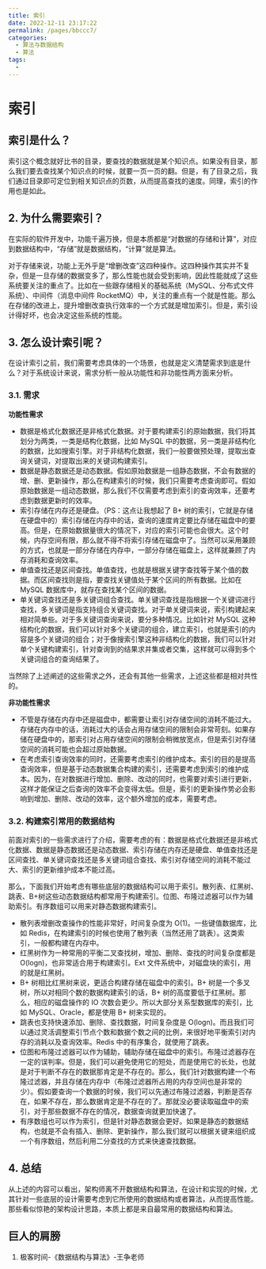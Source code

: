 ```yaml
---
title: 索引
date: 2022-12-11 23:17:22
permalink: /pages/bbccc7/
categories:
  - 算法与数据结构
  - 算法
tags:
  - 
---
```

# 索引

## 索引是什么？

索引这个概念就好比书的目录，要查找的数据就是某个知识点。如果没有目录，那么我们要去查找某个知识点的时候，就要一页一页的翻。但是，有了目录之后，我们通过目录即可定位到相关知识点的页数，从而提高查找的速度。同理，索引的作用也是如此。

## 2. 为什么需要索引？

在实际的软件开发中，功能千遍万换，但是本质都是“对数据的存储和计算”，对应到数据结构中，“存储”就是数据结构，“计算”就是算法。

对于存储来说，功能上无外乎是“增删改查”这四种操作。这四种操作其实并不复杂，但是一旦存储的数据变多了，那么性能也就会受到影响，因此性能就成了这些系统要关注的重点了。比如在一些跟存储相关的基础系统（MySQL、分布式文件系统）、中间件（消息中间件 RocketMQ）中，关注的重点有一个就是性能。那么在存储的改进上，提升增删改查执行效率的一个方式就是增加索引。但是，索引设计得好坏，也会决定这些系统的性能。

## 3. 怎么设计索引呢？

在设计索引之前，我们需要考虑具体的一个场景，也就是定义清楚需求到底是什么？对于系统设计来说，需求分析一般从功能性和非功能性两方面来分析。

### 3.1. 需求

**功能性需求**

- 数据是格式化数据还是非格式化数据。对于要构建索引的原始数据，我们将其划分为两类，一类是结构化数据，比如 MySQL 中的数据，另一类是非结构化的数据，比如搜索引擎。对于非结构化数据，我们一般要做预处理，提取出查询关键词，对提取出来的关键词构建索引。
- 数据是静态数据还是动态数据。假如原始数据是一组静态数据，不会有数据的增、删、更新操作，那么在构建索引的时候，我们只需要考虑查询即可。假如原始数据是一组动态数据，那么我们不仅需要考虑到索引的查询效率，还要考虑到数据更新时的效率。
- 索引存储在内存还是硬盘。（PS：这点让我想起了 B+ 树的索引，它就是存储在硬盘中的）索引存储在内存中的话，查询的速度肯定要比存储在磁盘中的要高。但是，在原始数据量很大的情况下，对应的索引可能也会很大。这个时候，内存空间有限，那么就不得不将索引存储在磁盘中了。当然可以采用兼顾的方式，也就是一部分存储在内存中，一部分存储在磁盘上，这样就兼顾了内存消耗和查询效率。
- 单值查找还是区间查找。单值查找，也就是根据关键字查找等于某个值的数据。而区间查找则是指，要查找关键值处于某个区间的所有数据。比如在 MySQL 数据库中，就存在查找某个区间的数据。
- 单关键词查找还是多关键词组合查找。单关键词查找是指根据一个关键词进行查找，多关键词是指支持组合关键词查找。对于单关键词来说，索引构建起来相对简单些。对于多关键词查询来说，要分多种情况。比如针对 MySQL 这种结构化的数据，我们可以针对多个关键词的组合，建立索引，也就是索引的内容是多个关键词的组合；对于像搜索引擎这种非结构化的数据，我们可以针对单个关键构建索引，针对查询到的结果求并集或者交集，这样就可以得到多个关键词组合的查询结果了。

当然除了上述阐述的这些需求之外，还会有其他一些需求，上述这些都是相对共性的。

**非功能性需求**

- 不管是存储在内存中还是磁盘中，都需要让索引对存储空间的消耗不能过大。存储在内存中的话，消耗过大的话会占用存储空间的限制会非常苛刻。如果存储在硬盘中的，那索引对占用存储空间的限制会稍微放宽点，但是索引对存储空间的消耗可能也会超过原始数据。
- 在考虑索引查询效率的同时，还需要考虑索引的维护成本。索引的目的是提高查询效率，但是基于动态数据集合构建的索引，还需要考虑到索引的维护成本。因为，在对数据进行增加、删除、改动的同时，也需要对索引进行更新，这样才能保证之后查询的效率不会变得太低。但是，索引的更新操作势必会影响到增加、删除、改动的效率，这个额外增加的成本，需要考虑。

### 3.2. 构建索引常用的数据结构

前面对索引的一些需求进行了介绍，需要考虑的有：数据是格式化数据还是非格式化数据、数据是静态数据还是动态数据、索引存储在内存还是硬盘、单值查找还是区间查找、单关键词查找还是多关键词组合查找、索引对存储空间的消耗不能过大、索引的更新维护成本不能过高。

那么，下面我们开始考虑有哪些底层的数据结构可以用于索引。散列表、红黑树、跳表、B+树这些动态数据结构都常用于构建索引。位图、布隆过滤器可以作为辅助索引。有序数组可以用来对静态数据构建索引。

- 散列表增删改查操作的性能非常好，时间复杂度为 O(1)。一些键值数据库，比如 Redis，在构建索引的时候也使用了散列表（当然还用了跳表）。这类索引，一般都构建在内存中。
- 红黑树作为一种常用的平衡二叉查找树，增加、删除、查找的时间复杂度都是 O(logn)，也非常适合用于构建索引。Ext 文件系统中，对磁盘块的索引，用的就是红黑树。
- B+ 树相比红黑树来说，更适合构建存储在磁盘中的索引。B+ 树是一个多叉树，所以对相同个数的数据构建索引的话，B+ 树的高度要低于红黑树。那么，相应的磁盘操作的 IO 次数会更少。所以大部分关系型数据库的索引，比如 MySQL、Oracle，都是使用 B+ 树来实现的。
- 跳表也支持快速添加、删除、查找数据，时间复杂度是 O(logn)。而且我们可以通过灵活调整索引节点个数和数据个数之间的比例，来很好地平衡索引对内存的消耗以及查询效率。Redis 中的有序集合，就使用了跳表。
- 位图和布隆过滤器可以作为辅助，辅助存储在磁盘中的索引。布隆过滤器存在一定的误判率。但是，我们可以避免使用它的短处，而是使用它的长处，也就是对于判断不存在的数据那肯定是不存在的。那么，我们针对数据构建一个布隆过滤器，并且存储在内存中（布隆过滤器所占用的内存空间也是非常的少）。假如要查询一个数据的时候，我们可以先通过布隆过滤器，判断是否存在，如果不存在，那么数据肯定是不存在的了。那就没必要读取磁盘中的索引，对于那些数据不存在的情况，数据查询就更加快速了。
- 有序数组也可以作为索引，但是针对静态数据会更好。如果是静态的数据结构，也就是不会有插入、删除、更新操作，那么我们就可以根据关键来组织成一个有序数组，然后利用二分查找的方式来快速查找数据。

## 4. 总结

从上述的内容可以看出，架构师离不开数据结构和算法，在设计和实现的时候，尤其针对一些底层的设计需要考虑到它所使用的数据结构或者算法，从而提高性能。那些看似惊艳的架构设计思路，本质上都是来自最常用的数据结构和算法。

## 巨人的肩膀

1. 极客时间-《数据结构与算法》-王争老师